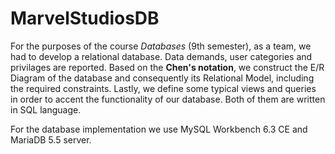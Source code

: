 # MarvelStudiosDB
For the purposes of the course _Databases_ (9th semester), as a team, we had to develop a relational database. Data demands, user categories and privilages are reported. Based on the **Chen's notation**, we construct the E/R Diagram of the database and consequently its Relational Model, including the required constraints. Lastly, we define some typical views and queries in order to accent the functionality of our database. Both of them are written in SQL language. 

For the database implementation we use MySQL Workbench 6.3 CE and MariaDB 5.5 server.
